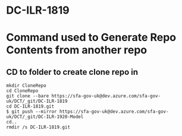 # DC-ILR-1819


# Command used to Generate Repo Contents from another repo

## CD to folder to create clone repo in


```
mkdir CloneRepo
cd CloneRepo
git clone --bare https://sfa-gov-uk@dev.azure.com/sfa-gov-uk/DCT/_git/DC-ILR-1819
cd DC-ILR-1819.git
$ git push --mirror https://sfa-gov-uk@dev.azure.com/sfa-gov-uk/DCT/_git/DC-ILR-1920-Model
cd.. 
rmdir /s DC-ILR-1819.git
```

